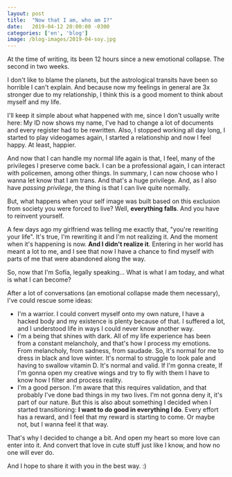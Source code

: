 ```yaml
---
layout: post
title:  "Now that I am, who am I?"
date:   2019-04-12 20:00:00 -0300
categories: ['en', 'blog']
image: /blog-images/2019-04-soy.jpg
---
```


At the time of writing, its been 12 hours since a new emotional collapse. The second in two weeks.

I don't like to blame the planets, but the astrological transits have been so horrible I can't explain. And because now my feelings in general are 3x stronger due to my relationship, I think this is a good moment to think about myself and my life.

I'll keep it simple about what happened with me, since I don't usually write here: My ID now shows my name, I've had to change a lot of documents and every register had to be rewritten. Also, I stopped working all day long, I started to play videogames again, I started a relationship and now I feel happy. At least, happier.

And now that I can handle my normal life again is that, I feel, many of the privileges I preserve come back. I can be a professional again, I can interact with policemen, among other things. In summary, I can now choose who I wanna let know that I am trans. And that's a huge privilege. And, as I also have *passing privilege*, the thing is that I can live quite normally.

But, what happens when your self image was built based on this exclusion from society you were forced to live? Well, **everything falls**. And you have to reinvent yourself.

A few days ago my girlfriend was telling me exactly that, "you're rewriting your life". It's true, I'm rewriting it and I'm not realizing it. And the moment when it's happening is now. **And I didn't realize it**. Entering in her world has meant a lot to me, and I see that now I have a chance to find myself with parts of me that were abandoned along the way.

So, now that I'm Sofía, legally speaking... What is what I am today, and what is what I can become?

After a lot of conversations (an emotional collapse made them necessary), I've could rescue some ideas:

- I'm a warrior. I could convert myself onto my own nature, I have a hacked body and my existence is plenty because of that. I suffered a lot, and I understood life in ways I could never know another way.
- I'm a being that shines with dark. All of my life experience has been from a constant melancholy, and that's how I process my emotions. From melancholy, from sadness, from saudade. So, it's normal for me to dress in black and love winter. It's normal to struggle to look pale and having to swallow vitamin D. It's normal and valid. If I'm gonna create, If I'm gonna open my creative wings and try to fly with them I have to know how I filter and process reality.
- I'm a good person. I'm aware that this requires validation, and that probably I've done bad things in my two lives. I'm not gonna deny it, it's part of our nature. But this is also about something I decided when I started transitioning: **I want to do good in everything I do**. Every effort has a reward, and I feel that my reward is starting to come. Or maybe not, but I wanna feel it that way.

That's why I decided to change a bit. And open my heart so more love can enter into it. And convert that love in cute stuff just like I know, and how no one will ever do.

And I hope to share it with you in the best way. :)
